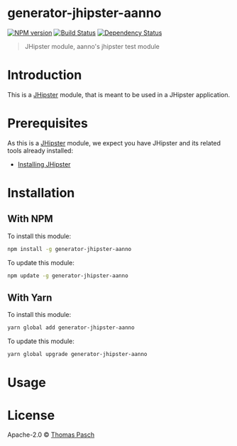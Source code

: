 # generator-jhipster-aanno

[![NPM version][npm-image]][npm-url] [![Build Status][github-actions-image]][github-actions-url] [![Dependency Status][daviddm-image]][daviddm-url]

> JHipster module, aanno&#39;s jhipster test module

# Introduction

This is a [JHipster](https://www.jhipster.tech/) module, that is meant to be used in a JHipster application.

# Prerequisites

As this is a [JHipster](https://www.jhipster.tech/) module, we expect you have JHipster and its related tools already installed:

- [Installing JHipster](https://www.jhipster.tech/installation/)

# Installation

## With NPM

To install this module:

```bash
npm install -g generator-jhipster-aanno
```

To update this module:

```bash
npm update -g generator-jhipster-aanno
```

## With Yarn

To install this module:

```bash
yarn global add generator-jhipster-aanno
```

To update this module:

```bash
yarn global upgrade generator-jhipster-aanno
```

# Usage

# License

Apache-2.0 © [Thomas Pasch]()

[npm-image]: https://img.shields.io/npm/v/generator-jhipster-aanno.svg
[npm-url]: https://npmjs.org/package/generator-jhipster-aanno
[github-actions-image]: https://github.com/aanno/generator-jhipster-aanno/workflows/Build/badge.svg
[github-actions-url]: https://github.com/aanno/generator-jhipster-aanno/actions
[daviddm-image]: https://david-dm.org/aanno/generator-jhipster-aanno.svg?theme=shields.io
[daviddm-url]: https://david-dm.org/aanno/generator-jhipster-aanno
